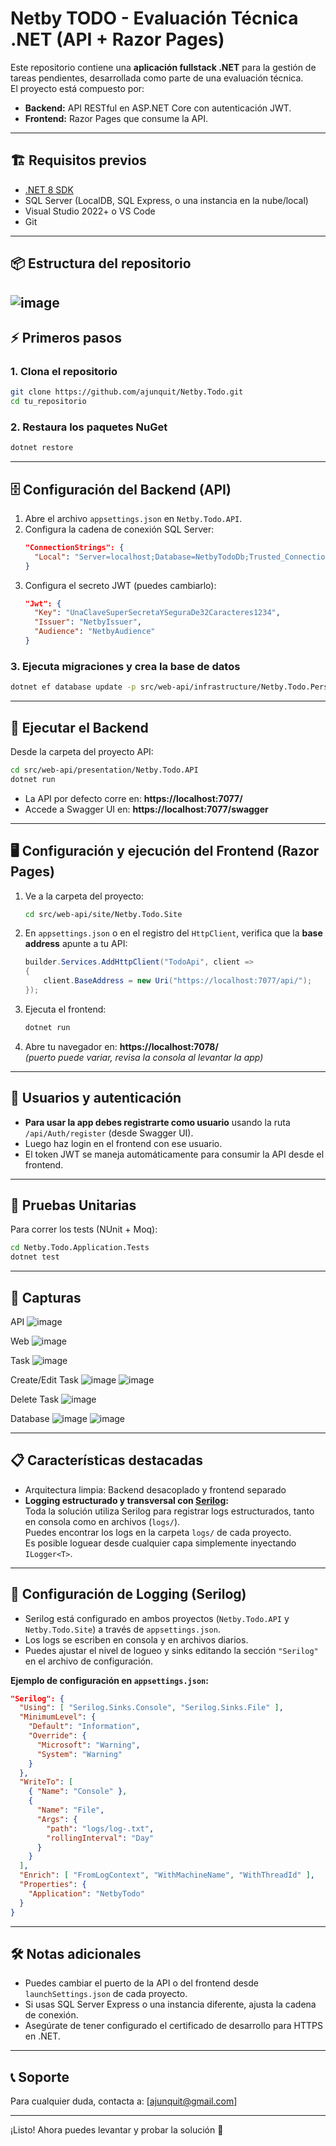
# Netby TODO - Evaluación Técnica .NET (API + Razor Pages)

Este repositorio contiene una **aplicación fullstack .NET** para la gestión de tareas pendientes, desarrollada como parte de una evaluación técnica.  
El proyecto está compuesto por:
- **Backend:** API RESTful en ASP.NET Core con autenticación JWT.
- **Frontend:** Razor Pages que consume la API.

---

## 🏗️ **Requisitos previos**

- [.NET 8 SDK](https://dotnet.microsoft.com/download/dotnet/8.0)
- SQL Server (LocalDB, SQL Express, o una instancia en la nube/local)
- Visual Studio 2022+ o VS Code
- Git

---

## 📦 **Estructura del repositorio**
![image](https://github.com/user-attachments/assets/17f67543-9b75-4f9b-91d2-2d9aeff62760)
---

## ⚡ **Primeros pasos**

### 1. Clona el repositorio

```bash
git clone https://github.com/ajunquit/Netby.Todo.git
cd tu_repositorio
```

### 2. Restaura los paquetes NuGet

```bash
dotnet restore
```

---

## 🗄️ **Configuración del Backend (API)**

1. Abre el archivo `appsettings.json` en `Netby.Todo.API`.
2. Configura la cadena de conexión SQL Server:
   ```json
   "ConnectionStrings": {
     "Local": "Server=localhost;Database=NetbyTodoDb;Trusted_Connection=True;TrustServerCertificate=True;"
   }
   ```
3. Configura el secreto JWT (puedes cambiarlo):
   ```json
   "Jwt": {
     "Key": "UnaClaveSuperSecretaYSeguraDe32Caracteres1234",
     "Issuer": "NetbyIssuer",
     "Audience": "NetbyAudience"
   }
   ```

### 3. Ejecuta migraciones y crea la base de datos

```bash
dotnet ef database update -p src/web-api/infrastructure/Netby.Todo.Persistence -s src/web-api/presentation/Netby.Todo.API
```

---

## 🚀 **Ejecutar el Backend**

Desde la carpeta del proyecto API:

```bash
cd src/web-api/presentation/Netby.Todo.API
dotnet run
```
- La API por defecto corre en: **https://localhost:7077/**
- Accede a Swagger UI en: **https://localhost:7077/swagger**

---

## 🖥️ **Configuración y ejecución del Frontend (Razor Pages)**

1. Ve a la carpeta del proyecto:
   ```bash
   cd src/web-api/site/Netby.Todo.Site
   ```

2. En `appsettings.json` o en el registro del `HttpClient`, verifica que la **base address** apunte a tu API:
   ```csharp
   builder.Services.AddHttpClient("TodoApi", client =>
   {
       client.BaseAddress = new Uri("https://localhost:7077/api/");
   });
   ```

3. Ejecuta el frontend:

   ```bash
   dotnet run
   ```

4. Abre tu navegador en: **https://localhost:7078/**  
   *(puerto puede variar, revisa la consola al levantar la app)*

---

## 🔐 **Usuarios y autenticación**

- **Para usar la app debes registrarte como usuario** usando la ruta `/api/Auth/register` (desde Swagger UI).
- Luego haz login en el frontend con ese usuario.
- El token JWT se maneja automáticamente para consumir la API desde el frontend.

---

## 🧪 **Pruebas Unitarias**

Para correr los tests (NUnit + Moq):

```bash
cd Netby.Todo.Application.Tests
dotnet test
```

---

## 📸 **Capturas**
API
![image](https://github.com/user-attachments/assets/df927f94-471c-4664-aa3c-014f26548f66)

Web
![image](https://github.com/user-attachments/assets/6a7de2c7-5f68-4869-bb3d-374b2b62f5fe)

Task
![image](https://github.com/user-attachments/assets/5986adeb-8e5c-4e81-b0a7-561157262d8e)

Create/Edit Task
![image](https://github.com/user-attachments/assets/cf1ea3b9-cfe4-410a-aaad-87e8b8df3bde)
![image](https://github.com/user-attachments/assets/a4ea9fab-6497-4d49-b71c-ffb35b737e73)


Delete Task
![image](https://github.com/user-attachments/assets/529edb5e-eede-4925-9e67-d51d84a87b87)

Database
![image](https://github.com/user-attachments/assets/7678a11e-3305-4309-a623-b89fad115e30)
![image](https://github.com/user-attachments/assets/25f73c4e-a300-4207-9fc2-b1a39813772f)


---

## 📋 Características destacadas

- Arquitectura limpia: Backend desacoplado y frontend separado
- **Logging estructurado y transversal con [Serilog](https://serilog.net/):**  
  Toda la solución utiliza Serilog para registrar logs estructurados, tanto en consola como en archivos (`logs/`).  
  Puedes encontrar los logs en la carpeta `logs/` de cada proyecto.  
  Es posible loguear desde cualquier capa simplemente inyectando `ILogger<T>`.

---

## 📝 **Configuración de Logging (Serilog)**

- Serilog está configurado en ambos proyectos (`Netby.Todo.API` y `Netby.Todo.Site`) a través de `appsettings.json`.
- Los logs se escriben en consola y en archivos diarios.
- Puedes ajustar el nivel de logueo y sinks editando la sección `"Serilog"` en el archivo de configuración.

**Ejemplo de configuración en `appsettings.json`:**

```json
"Serilog": {
  "Using": [ "Serilog.Sinks.Console", "Serilog.Sinks.File" ],
  "MinimumLevel": {
    "Default": "Information",
    "Override": {
      "Microsoft": "Warning",
      "System": "Warning"
    }
  },
  "WriteTo": [
    { "Name": "Console" },
    {
      "Name": "File",
      "Args": {
        "path": "logs/log-.txt",
        "rollingInterval": "Day"
      }
    }
  ],
  "Enrich": [ "FromLogContext", "WithMachineName", "WithThreadId" ],
  "Properties": {
    "Application": "NetbyTodo"
  }
}
```

---

## 🛠️ **Notas adicionales**

- Puedes cambiar el puerto de la API o del frontend desde `launchSettings.json` de cada proyecto.
- Si usas SQL Server Express o una instancia diferente, ajusta la cadena de conexión.
- Asegúrate de tener configurado el certificado de desarrollo para HTTPS en .NET.

---

## 📞 **Soporte**

Para cualquier duda, contacta a: [ajunquit@gmail.com]

---

¡Listo! Ahora puedes levantar y probar la solución 🚀
